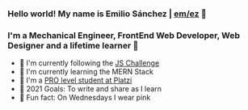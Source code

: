 ### Hello world! My name is Emilio Sánchez | [em/ez][Linktree] 🔰

### I'm a Mechanical Engineer, FrontEnd Web Developer, Web Designer and a lifetime learner 🍃

- 🔰 I'm currently following the [JS Challenge][JS-Challenge]
- 💛 I'm currently learning the MERN Stack
- 🚀 I'm a [PRO level student at Platzi][Platzi]
- 🥅 2021 Goals: To write and share as I learn
- 👚 Fun fact: On Wednesdays I wear pink

[Linktree]: https://linktr.ee/emlezdev
[JS-Challenge]: https://platzi.com/blog/jschallenge/
[Platzi]: https://platzi.com/p/emlez/review/822a1831-db10-4775-9daf-c41c21e65b1b/
